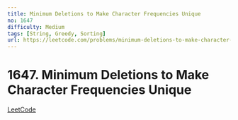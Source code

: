 ```yaml
---
title: Minimum Deletions to Make Character Frequencies Unique
no: 1647
difficulty: Medium
tags: [String, Greedy, Sorting]
url: https://leetcode.com/problems/minimum-deletions-to-make-character-frequencies-unique/
---
```


# 1647. Minimum Deletions to Make Character Frequencies Unique

[LeetCode](https://leetcode.com/problems/minimum-deletions-to-make-character-frequencies-unique/)


